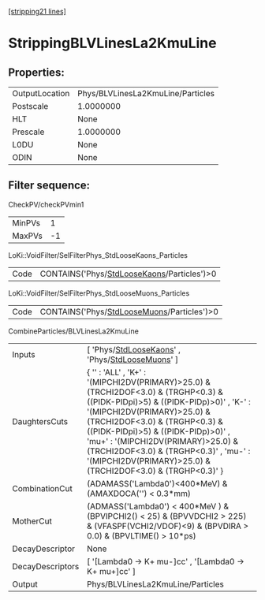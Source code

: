 [[stripping21 lines]](./stripping21-index)

# StrippingBLVLinesLa2KmuLine

## Properties:

|                |                                   |
|----------------|-----------------------------------|
| OutputLocation | Phys/BLVLinesLa2KmuLine/Particles |
| Postscale      | 1.0000000                         |
| HLT            | None                              |
| Prescale       | 1.0000000                         |
| L0DU           | None                              |
| ODIN           | None                              |

## Filter sequence:

CheckPV/checkPVmin1

|        |     |
|--------|-----|
| MinPVs | 1   |
| MaxPVs | -1  |

LoKi::VoidFilter/SelFilterPhys_StdLooseKaons_Particles

|      |                                                                                            |
|------|--------------------------------------------------------------------------------------------|
| Code | CONTAINS('Phys/[StdLooseKaons](./stripping21-commonparticles-stdloosekaons)/Particles')\>0 |

LoKi::VoidFilter/SelFilterPhys_StdLooseMuons_Particles

|      |                                                                                            |
|------|--------------------------------------------------------------------------------------------|
| Code | CONTAINS('Phys/[StdLooseMuons](./stripping21-commonparticles-stdloosemuons)/Particles')\>0 |

CombineParticles/BLVLinesLa2KmuLine

|                  |                                                                                                                                                                                                                                                                                                                                                                                                |
|------------------|------------------------------------------------------------------------------------------------------------------------------------------------------------------------------------------------------------------------------------------------------------------------------------------------------------------------------------------------------------------------------------------------|
| Inputs           | [ 'Phys/[StdLooseKaons](./stripping21-commonparticles-stdloosekaons)' , 'Phys/[StdLooseMuons](./stripping21-commonparticles-stdloosemuons)' ]                                                                                                                                                                                                                                                |
| DaughtersCuts    | { '' : 'ALL' , 'K+' : '(MIPCHI2DV(PRIMARY)\>25.0) & (TRCHI2DOF\<3.0) & (TRGHP\<0.3) & ((PIDK-PIDpi)\>5) & ((PIDK-PIDp)\>0)' , 'K-' : '(MIPCHI2DV(PRIMARY)\>25.0) & (TRCHI2DOF\<3.0) & (TRGHP\<0.3) & ((PIDK-PIDpi)\>5) & ((PIDK-PIDp)\>0)' , 'mu+' : '(MIPCHI2DV(PRIMARY)\>25.0) & (TRCHI2DOF\<3.0) & (TRGHP\<0.3)' , 'mu-' : '(MIPCHI2DV(PRIMARY)\>25.0) & (TRCHI2DOF\<3.0) & (TRGHP\<0.3)' } |
| CombinationCut   | (ADAMASS('Lambda0')\<400\*MeV) & (AMAXDOCA('') \< 0.3\*mm)                                                                                                                                                                                                                                                                                                                                     |
| MotherCut        | (ADMASS('Lambda0') \< 400\*MeV ) & (BPVIPCHI2() \< 25) & (BPVVDCHI2 \> 225) & (VFASPF(VCHI2/VDOF)\<9) & (BPVDIRA \> 0.0) & (BPVLTIME() \> 10\*ps)                                                                                                                                                                                                                                              |
| DecayDescriptor  | None                                                                                                                                                                                                                                                                                                                                                                                           |
| DecayDescriptors | [ '[Lambda0 -\> K+ mu-]cc' , '[Lambda0 -\> K+ mu+]cc' ]                                                                                                                                                                                                                                                                                                                                  |
| Output           | Phys/BLVLinesLa2KmuLine/Particles                                                                                                                                                                                                                                                                                                                                                              |
